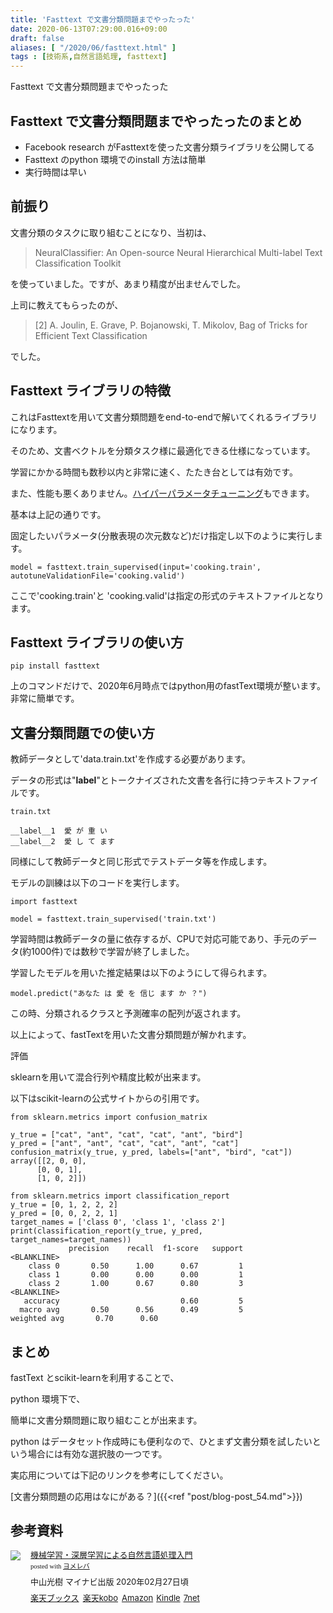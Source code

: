 ```yaml
---
title: 'Fasttext で文書分類問題までやったった'
date: 2020-06-13T07:29:00.016+09:00
draft: false
aliases: [ "/2020/06/fasttext.html" ]
tags : [技術系,自然言語処理, fasttext]
---
```

Fasttext で文書分類問題までやったった



## Fasttext で文書分類問題までやったったのまとめ[](#Fasttext_で文書分類問題までやったったのまとめ "Fasttext_で文書分類問題までやったったのまとめ")

*   Facebook research がFasttextを使った文書分類ライブラリを公開してる
*   Fasttext のpython 環境でのinstall 方法は簡単
*   実行時間は早い
    
## 前振り[](#前振り "前振り")

    

文書分類のタスクに取り組むことになり、当初は、

> NeuralClassifier: An Open-source Neural Hierarchical Multi-label Text Classification Toolkit

を使っていました。ですが、あまり精度が出ませんでした。

上司に教えてもらったのが、

> \[2\] A. Joulin, E. Grave, P. Bojanowski, T. Mikolov, Bag of Tricks for Efficient Text Classification

でした。

## Fasttext ライブラリの特徴[](#Fasttext_ライブラリの特徴 "Fasttext_ライブラリの特徴")


これはFasttextを用いて文書分類問題をend-to-endで解いてくれるライブラリになります。

そのため、文書ベクトルを分類タスク様に最適化できる仕様になっています。

学習にかかる時間も数秒以内と非常に速く、たたき台としては有効です。

また、性能も悪くありません。[ハイパーパラメータチューニング](https://fasttext.cc/docs/en/autotune.html)もできます。

基本は上記の通りです。

固定したいパラメータ(分散表現の次元数など)だけ指定し以下のように実行します。

```
model = fasttext.train_supervised(input='cooking.train', autotuneValidationFile='cooking.valid')
```

ここで'cooking.train'と 'cooking.valid'は指定の形式のテキストファイルとなります。

## Fasttext ライブラリの使い方[](#Fasttext_ライブラリの使い方 "Fasttext_ライブラリの使い方")


```
pip install fasttext
```

上のコマンドだけで、2020年6月時点ではpython用のfastText環境が整います。 非常に簡単です。

## 文書分類問題での使い方[](#文書分類問題での使い方 "文書分類問題での使い方")


教師データとして'data.train.txt'を作成する必要があります。

データの形式は"**label**"とトークナイズされた文書を各行に持つテキストファイルです。

```
train.txt   
  
__label__1  愛 が 重 い  
__label__2  愛 し て ます
```

同様にして教師データと同じ形式でテストデータ等を作成します。

モデルの訓練は以下のコードを実行します。

```
import fasttext  
  
model = fasttext.train_supervised('train.txt')
```

学習時間は教師データの量に依存するが、CPUで対応可能であり、手元のデータ(約1000件)では数秒で学習が終了しました。

学習したモデルを用いた推定結果は以下のようにして得られます。

```
model.predict("あなた は 愛 を 信じ ます か ？")
```

この時、分類されるクラスと予測確率の配列が返されます。

以上によって、fastTextを用いた文書分類問題が解かれます。

評価

sklearnを用いて混合行列や精度比較が出来ます。

以下はscikit-learnの公式サイトからの引用です。

```
from sklearn.metrics import confusion_matrix  
  
y_true = ["cat", "ant", "cat", "cat", "ant", "bird"]  
y_pred = ["ant", "ant", "cat", "cat", "ant", "cat"]  
confusion_matrix(y_true, y_pred, labels=["ant", "bird", "cat"])  
array([[2, 0, 0],  
      [0, 0, 1],  
      [1, 0, 2]])
```
```
from sklearn.metrics import classification_report  
y_true = [0, 1, 2, 2, 2]  
y_pred = [0, 0, 2, 2, 1]  
target_names = ['class 0', 'class 1', 'class 2']  
print(classification_report(y_true, y_pred, target_names=target_names))  
             precision    recall  f1-score   support  
<BLANKLINE>  
    class 0       0.50      1.00      0.67         1  
    class 1       0.00      0.00      0.00         1  
    class 2       1.00      0.67      0.80         3  
<BLANKLINE>  
   accuracy                           0.60         5  
  macro avg       0.50      0.56      0.49         5  
weighted avg       0.70      0.60
```

## まとめ[](#まとめ "まとめ")


fastText とscikit-learnを利用することで、

python 環境下で、

簡単に文書分類問題に取り組むことが出来ます。

python はデータセット作成時にも便利なので、ひとまず文書分類を試したいという場合には有効な選択肢の一つです。

実応用については下記のリンクを参考にしてください。

[文書分類問題の応用はなにがある？]({{<ref "post/blog-post_54.md">}})

## 参考資料 


<div class="booklink-box" style="text-align:left;padding-bottom:20px;font-size:small;zoom: 1;overflow: hidden;"><div class="booklink-image" style="float:left;margin:0 15px 10px 0;"><a href="//af.moshimo.com/af/c/click?a_id=2220301&p_id=56&pc_id=56&pl_id=637&s_v=b5Rz2P0601xu&url=http%3A%2F%2Fbooks.rakuten.co.jp%2Frb%2F16190713%2F" target="_blank" ><img src="https://thumbnail.image.rakuten.co.jp/@0_mall/book/cabinet/6607/9784839966607.jpg?_ex=64x64" style="border: none;" /></a><img src="//i.moshimo.com/af/i/impression?a_id=2220301&p_id=56&pc_id=56&pl_id=637" width="1" height="1" style="border:none;"></div><div class="booklink-info" style="line-height:120%;zoom: 1;overflow: hidden;"><div class="booklink-name" style="margin-bottom:10px;line-height:120%"><a href="//af.moshimo.com/af/c/click?a_id=2220301&p_id=56&pc_id=56&pl_id=637&s_v=b5Rz2P0601xu&url=http%3A%2F%2Fbooks.rakuten.co.jp%2Frb%2F16190713%2F" target="_blank" >機械学習・深層学習による自然言語処理入門</a><img src="//i.moshimo.com/af/i/impression?a_id=2220301&p_id=56&pc_id=56&pl_id=637" width="1" height="1" style="border:none;"><div class="booklink-powered-date" style="font-size:8pt;margin-top:5px;font-family:verdana;line-height:120%">posted with <a href="https://yomereba.com" rel="nofollow" target="_blank">ヨメレバ</a></div></div><div class="booklink-detail" style="margin-bottom:5px;">中山光樹 マイナビ出版 2020年02月27日頃    </div><div class="booklink-link2" style="margin-top:10px;"><div class="shoplinkrakuten" style="display:inline;margin-right:5px"><a href="//af.moshimo.com/af/c/click?a_id=2220301&p_id=56&pc_id=56&pl_id=637&s_v=b5Rz2P0601xu&url=http%3A%2F%2Fbooks.rakuten.co.jp%2Frb%2F16190713%2F" target="_blank" >楽天ブックス</a><img src="//i.moshimo.com/af/i/impression?a_id=2220301&p_id=56&pc_id=56&pl_id=637" width="1" height="1" style="border:none;"></div><div class="shoplinkrakukobo" style="display:inline;margin-right:5px"><a href="//af.moshimo.com/af/c/click?a_id=2220301&p_id=56&pc_id=56&pl_id=637&s_v=b5Rz2P0601xu&url=https%3A%2F%2Fbooks.rakuten.co.jp%2Frk%2F350e869d324d356eb91b3b52d00d0e36%2F" target="_blank" >楽天kobo</a><img src="//i.moshimo.com/af/i/impression?a_id=2220301&p_id=56&pc_id=56&pl_id=637" width="1" height="1" style="border:none;"></div><div class="shoplinkamazon" style="display:inline;margin-right:5px"><a href="//af.moshimo.com/af/c/click?a_id=2220302&p_id=170&pc_id=185&pl_id=4062&s_v=b5Rz2P0601xu&url=https%3A%2F%2Fwww.amazon.co.jp%2Fexec%2Fobidos%2FASIN%2F4839966605" target="_blank" >Amazon</a></div><div class="shoplinkkindle" style="display:inline;margin-right:5px"><a href="//af.moshimo.com/af/c/click?a_id=2220302&p_id=170&pc_id=185&pl_id=4062&s_v=b5Rz2P0601xu&url=https%3A%2F%2Fwww.amazon.co.jp%2Fgp%2Fsearch%3Fkeywords%3D%25E6%25A9%259F%25E6%25A2%25B0%25E5%25AD%25A6%25E7%25BF%2592%25E3%2583%25BB%25E6%25B7%25B1%25E5%25B1%25A4%25E5%25AD%25A6%25E7%25BF%2592%25E3%2581%25AB%25E3%2582%2588%25E3%2582%258B%25E8%2587%25AA%25E7%2584%25B6%25E8%25A8%2580%25E8%25AA%259E%25E5%2587%25A6%25E7%2590%2586%25E5%2585%25A5%25E9%2596%2580%26__mk_ja_JP%3D%2583J%2583%255E%2583J%2583i%26url%3Dnode%253D2275256051" target="_blank" >Kindle</a></div><div class="shoplinkseven" style="display:inline;margin-right:5px"><a href="//af.moshimo.com/af/c/click?a_id=2317554&p_id=932&pc_id=1188&pl_id=12456&s_v=b5Rz2P0601xu&url=http%3A%2F%2F7net.omni7.jp%2Fsearch%2F%3FsearchKeywordFlg%3D1%26keyword%3D9784839966607" target="_blank" >7net<img src="//i.moshimo.com/af/i/impression?a_id=2317554&p_id=932&pc_id=1188&pl_id=12456" width="1" height="1" style="border:none;"></a></div>            	  	  	  	  	</div></div><div class="booklink-footer" style="clear: left"></div></div>
